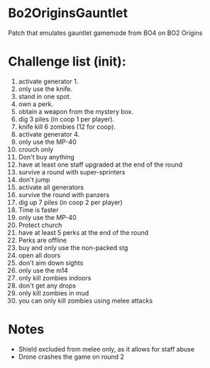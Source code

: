 # Bo2OriginsGauntlet
Patch that emulates gauntlet gamemode from BO4 on BO2 Origins

# Challenge list (init):
1. activate generator 1.
2. only use the knife.
3. stand in one spot.
4. own a perk.
5. obtain a weapon from the mystery box.
6. dig 3 piles (in coop 1 per player).
7. knife kill 6 zombies (12 for coop).
8. activate generator 4.
9. only use the MP-40
10. crouch only
11. Don't buy anything
12. have at least one staff upgraded at the end of the round
13. survive a round with super-sprinters
14. don't jump
15. activate all generators
16. survive the round with panzers
17. dig up 7 piles (in coop 2 per player)
18. Time is faster
19. only use the MP-40 
20. Protect church
21. have at least 5 perks at the end of the round
22. Perks are offline
23. buy and only use the non-packed stg
24. open all doors
25. don't aim down sights
26. only use the m14
27. only kill zombies indoors
28. don't get any drops
29. only kill zombies in mud
30. you can only kill zombies using melee attacks 

# Notes
- Shield excluded from melee only, as it allows for staff abuse
- Drone crashes the game on round 2